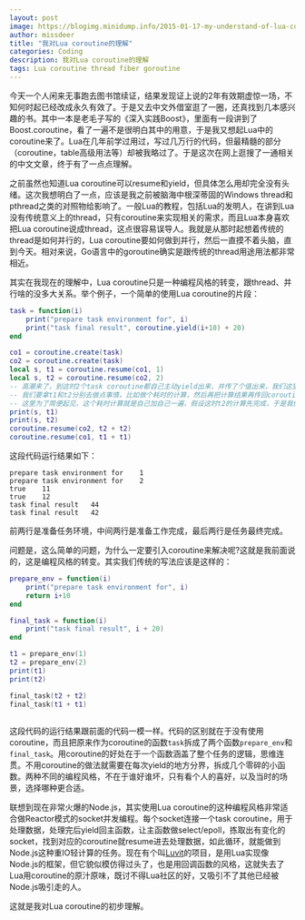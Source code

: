```yaml
---
layout: post
image: https://blogimg.minidump.info/2015-01-17-my-understand-of-lua-coroutine.md
author: missdeer
title: "我对Lua coroutine的理解"
categories: Coding
description: 我对Lua coroutine的理解
tags: Lua coroutine thread fiber goroutine
---
```

今天一个人闲来无事跑去图书馆续证，结果发现证上说的2年有效期虚惊一场，不知何时起已经改成永久有效了。于是又去中文外借室逛了一圈，还真找到几本感兴趣的书。其中一本是老毛子写的《深入实践Boost》，里面有一段讲到了Boost.coroutine，看了一遍不是很明白其中的用意，于是我又想起Lua中的coroutine来了。Lua在几年前学过用过，写过几万行的代码，但最精髓的部分（coroutine，table高级用法等）却被我略过了。于是这次在网上逛搜了一通相关的中文文章，终于有了一点点理解。

之前虽然也知道Lua coroutine可以resume和yield，但具体怎么用却完全没有头绪。这次我想明白了一点，应该是我之前被脑海中根深蒂固的Windows thread和pthread之类的对照物给影响了。一般Lua的教程，包括Lua的发明人，在讲到Lua没有传统意义上的thread，只有coroutine来实现相关的需求，而且Lua本身喜欢把Lua coroutine说成thread，这点很容易误导人。我就是从那时起想着传统的thread是如何并行的，Lua coroutine要如何做到并行，然后一直摸不着头脑，直到今天。相对来说，Go语言中的goroutine确实是跟传统的thread用途用法都非常相近。

其实在我现在的理解中，Lua coroutine只是一种编程风格的转变，跟thread、并行啥的没多大关系。举个例子，一个简单的使用Lua coroutine的片段：

```lua
task = function(i)
    print("prepare task environment for", i)
    print("task final result", coroutine.yield(i+10) + 20)
end

co1 = coroutine.create(task)
co2 = coroutine.create(task)
local s, t1 = coroutine.resume(co1, 1)
local s, t2 = coroutine.resume(co2, 2)
-- 高潮来了，到这时2个task coroutine都自己主动yield出来，并传了个值出来，我们这里保存到t1，t2
-- 我们要拿t1和t2分别去做点事情，比如做个耗时的计算，然后再把计算结果再传回coroutine里去
-- 这里为了简便起见，这个耗时计算就是自己加自己一遍，假设这时t2的计算先完成，于是我们先resume了co2
print(s, t1)
print(s, t2)
coroutine.resume(co2, t2 + t2)
coroutine.resume(co1, t1 + t1)
```

这段代码运行结果如下：

```
prepare task environment for	1
prepare task environment for	2
true	11
true	12
task final result	44
task final result	42
```

前两行是准备任务环境，中间两行是准备工作完成，最后两行是任务最终完成。

问题是，这么简单的问题，为什么一定要引入coroutine来解决呢?这就是我前面说的，这是编程风格的转变。其实我们传统的写法应该是这样的：

```lua
prepare_env = function(i)
    print("prepare task environment for", i)
    return i+10
end

final_task = function(i)
    print("task final result", i + 20)
end

t1 = prepare_env(1)
t2 = prepare_env(2)
print(t1)
print(t2)

final_task(t2 + t2)
final_task(t1 + t1)
	
```

这段代码的运行结果跟前面的代码一模一样。代码的区别就在于没有使用coroutine，而且把原来作为coroutine的函数`task`拆成了两个函数`prepare_env`和`final_task`。用coroutine的好处在于一个函数涵盖了整个任务的逻辑，思维连贯。不用coroutine的做法就需要在每次yield的地方分界，拆成几个零碎的小函数。两种不同的编程风格，不在于谁好谁坏，只有看个人的喜好，以及当时的场景，选择哪种更合适。

联想到现在非常火爆的Node.js，其实使用Lua coroutine的这种编程风格非常适合做Reactor模式的socket并发编程。每个socket连接一个task coroutine，用于处理数据，处理完后yield回主函数，让主函数做select/epoll，拣取出有变化的socket，找到对应的coroutine就resume进去处理数据，如此循环，就能做到Node.js这种重IO轻计算的任务。现在有个叫[Luvit](https://luvit.io/)的项目，是用Lua实现像Node.js的框架，但它貌似模仿得过头了，也是用回调函数的风格，这就失去了Lua用coroutine的原汁原味，既讨不得Lua社区的好，又吸引不了其他已经被Node.js吸引走的人。

这就是我对Lua coroutine的初步理解。
